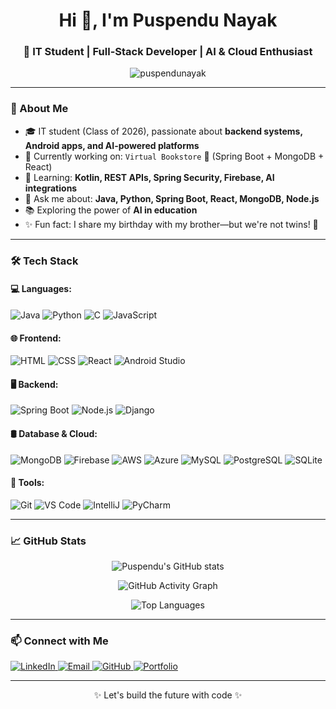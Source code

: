 <h1 align="center">Hi 👋, I'm Puspendu Nayak</h1>
<!-- <p align="center">
  <img src="https://github.com/PuspenduNayak/svg/blob/main/svgForProfile.svg" alt="waving hand" width="40"/>
</p> -->
<h3 align="center">🚀 IT Student | Full-Stack Developer | AI & Cloud Enthusiast</h3>

<p align="center">
  <img src="https://komarev.com/ghpvc/?username=puspendunayak&label=Profile%20views&color=0e75b6&style=flat" alt="puspendunayak" />
</p>

---

### 💫 About Me

- 🎓 IT student (Class of 2026), passionate about **backend systems, Android apps, and AI-powered platforms**
- 🔭 Currently working on: `Virtual Bookstore` 🛒 (Spring Boot + MongoDB + React)
- 🌱 Learning: **Kotlin, REST APIs, Spring Security, Firebase, AI integrations**
- 💬 Ask me about: **Java, Python, Spring Boot, React, MongoDB, Node.js**
- 📚 Exploring the power of **AI in education**
- ✨ Fun fact: I share my birthday with my brother—but we're not twins! 🎂

---

### 🛠️ Tech Stack

#### 💻 Languages:
![Java](https://img.shields.io/badge/-Java-007396?style=flat&logo=java)
![Python](https://img.shields.io/badge/-Python-3776AB?style=flat&logo=python)
![C](https://img.shields.io/badge/-C-00599C?style=flat&logo=c)
![JavaScript](https://img.shields.io/badge/-JavaScript-F7DF1E?style=flat&logo=javascript)

#### 🌐 Frontend:
![HTML](https://img.shields.io/badge/-HTML5-E34F26?style=flat&logo=html5)
![CSS](https://img.shields.io/badge/-CSS3-1572B6?style=flat&logo=css3)
![React](https://img.shields.io/badge/-React-61DAFB?style=flat&logo=react)
![Android Studio](https://img.shields.io/badge/-Android%20Studio-3DDC84?style=flat&logo=android-studio)

#### 🖥️ Backend:
![Spring Boot](https://img.shields.io/badge/-Spring%20Boot-6DB33F?style=flat&logo=spring-boot)
![Node.js](https://img.shields.io/badge/-Node.js-339933?style=flat&logo=node.js)
![Django](https://img.shields.io/badge/-Django-092E20?style=flat&logo=django)

#### 🛢️ Database & Cloud:
![MongoDB](https://img.shields.io/badge/-MongoDB-47A248?style=flat&logo=mongodb)
![Firebase](https://img.shields.io/badge/-Firebase-FFCA28?style=flat&logo=firebase)
![AWS](https://img.shields.io/badge/-AWS-232F3E?style=flat&logo=amazon-aws)
![Azure](https://img.shields.io/badge/-Azure-0078D4?style=flat&logo=microsoft-azure)
![MySQL](https://img.shields.io/badge/-MySQL-4479A1?style=flat&logo=mysql)
![PostgreSQL](https://img.shields.io/badge/-PostgreSQL-336791?style=flat&logo=postgresql)
![SQLite](https://img.shields.io/badge/-SQLite-003B57?style=flat&logo=sqlite)

#### 🧰 Tools:
![Git](https://img.shields.io/badge/-Git-F05032?style=flat&logo=git)
![VS Code](https://img.shields.io/badge/-VS%20Code-007ACC?style=flat&logo=visual-studio-code)
![IntelliJ](https://img.shields.io/badge/-IntelliJ%20IDEA-000000?style=flat&logo=intellij-idea)
![PyCharm](https://img.shields.io/badge/-PyCharm-143?style=flat&logo=pycharm)

---

### 📈 GitHub Stats

<p align="center">
  <img src="https://github-readme-stats.vercel.app/api?username=puspendunayak&show_icons=true&theme=tokyonight" alt="Puspendu's GitHub stats" />
</p>

<p align="center">
  <img src="https://github-readme-activity-graph.vercel.app/graph?username=puspendunayak&theme=tokyo-night" alt="GitHub Activity Graph" />
</p>

<p align="center">
  <img src="https://github-readme-stats.vercel.app/api/top-langs/?username=puspendunayak&layout=compact&theme=tokyonight" alt="Top Languages" />
</p>

---

### 📫 Connect with Me

<p align="left">
  <a href="https://www.linkedin.com/in/puspendu-nayak/" target="_blank">
    <img src="https://img.shields.io/badge/-LinkedIn-0077B5?style=flat&logo=linkedin" alt="LinkedIn" />
  </a>
  <a href="mailto:puspendu.nayak17@gmail.com" target="_blank">
    <img src="https://img.shields.io/badge/-Gmail-D14836?style=flat&logo=gmail&logoColor=white" alt="Email" />
  </a>
  <a href="https://github.com/PuspenduNayak" target="_blank">
    <img src="https://img.shields.io/badge/-GitHub-181717?style=flat&logo=github" alt="GitHub" />
  </a>
  <a href="https://puspendu-nayak.vercel.app/" target="_blank">
    <img src="https://img.shields.io/badge/-Portfolio-000000?style=flat&logo=vercel&logoColor=white" alt="Portfolio" />
  </a>
</p>

---

<p align="center">✨ Let's build the future with code ✨</p>
